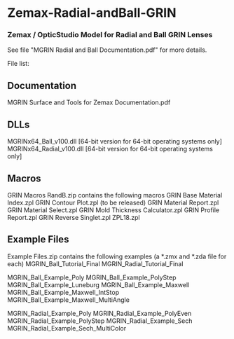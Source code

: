 # Zemax-Radial-andBall-GRIN
### Zemax / OpticStudio Model for Radial and Ball GRIN Lenses

See file "MGRIN Radial and Ball Documentation.pdf" for more details.

File list:
## Documentation
MGRIN Surface and Tools for Zemax Documentation.pdf

## DLLs
MGRINx64_Ball_v100.dll [64-bit version for 64-bit operating systems only]
MGRINx64_Radial_v100.dll [64-bit version for 64-bit operating systems only]

## Macros
GRIN Macros RandB.zip contains the following macros
GRIN Base Material Index.zpl
GRIN Contour Plot.zpl (to be released)
GRIN Material Report.zpl
GRIN Material Select.zpl
GRIN Mold Thickness Calculator.zpl
GRIN Profile Report.zpl
GRIN Reverse Singlet.zpl
ZPL18.zpl

## Example Files
Example Files.zip contains the following examples (a *.zmx and *.zda file for each)
MGRIN_Ball_Tutorial_Final
MGRIN_Radial_Tutorial_Final

MGRIN_Ball_Example_Poly
MGRIN_Ball_Example_PolyStep 
MGRIN_Ball_Example_Luneburg 
MGRIN_Ball_Example_Maxwell
MGRIN_Ball_Example_Maxwell_IntStop
MGRIN_Ball_Example_Maxwell_MultiAngle

MGRIN_Radial_Example_Poly
MGRIN_Radial_Example_PolyEven
MGRIN_Radial_Example_PolyStep
MGRIN_Radial_Example_Sech
MGRIN_Radial_Example_Sech_MultiColor


